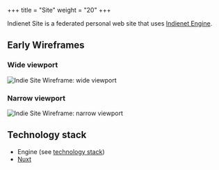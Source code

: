 +++
title = "Site"
weight = "20"
+++

Indienet Site is a federated personal web site that uses [Indienet Engine](../engine).

## Early Wireframes

### Wide viewport

![Indie Site Wireframe: wide viewport](/images/wireframes/indie-site/base-annotated.png)

### Narrow viewport

![Indie Site Wireframe: narrow viewport](/images/wireframes/indie-site/base-narrow-viewport.png)

## Technology stack

  * Engine (see [technology stack](../engine/technology-stack))
  * [Nuxt](https://nuxtjs.org)
